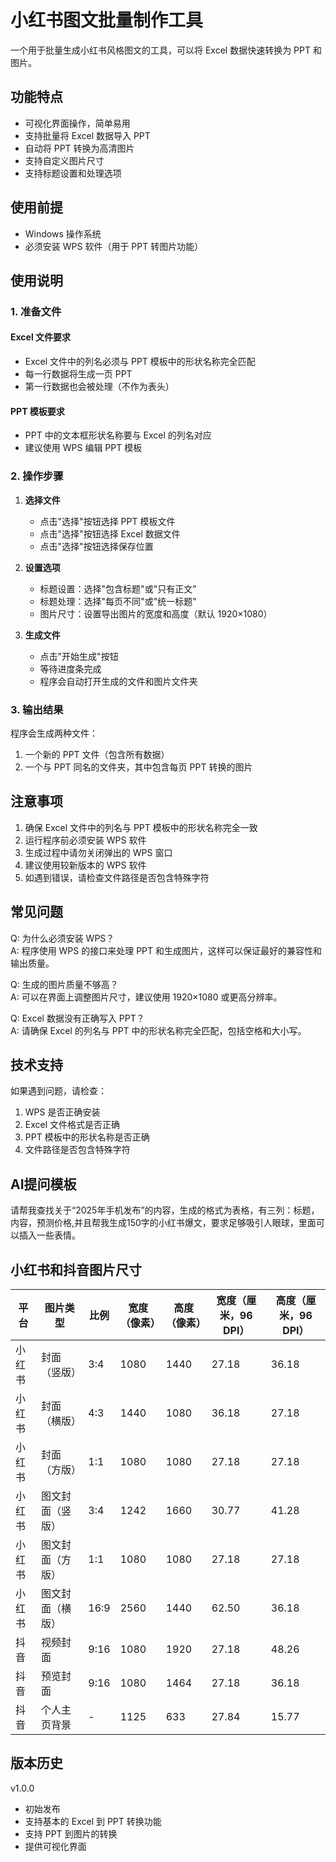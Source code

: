 # 小红书图文批量制作工具

一个用于批量生成小红书风格图文的工具，可以将 Excel 数据快速转换为 PPT 和图片。

## 功能特点

- 可视化界面操作，简单易用
- 支持批量将 Excel 数据导入 PPT
- 自动将 PPT 转换为高清图片
- 支持自定义图片尺寸
- 支持标题设置和处理选项

## 使用前提

- Windows 操作系统
- 必须安装 WPS 软件（用于 PPT 转图片功能）

## 使用说明

### 1. 准备文件

#### Excel 文件要求
- Excel 文件中的列名必须与 PPT 模板中的形状名称完全匹配
- 每一行数据将生成一页 PPT
- 第一行数据也会被处理（不作为表头）

#### PPT 模板要求
- PPT 中的文本框形状名称要与 Excel 的列名对应
- 建议使用 WPS 编辑 PPT 模板

### 2. 操作步骤

1. **选择文件**
   - 点击"选择"按钮选择 PPT 模板文件
   - 点击"选择"按钮选择 Excel 数据文件
   - 点击"选择"按钮选择保存位置

2. **设置选项**
   - 标题设置：选择"包含标题"或"只有正文"
   - 标题处理：选择"每页不同"或"统一标题"
   - 图片尺寸：设置导出图片的宽度和高度（默认 1920×1080）

3. **生成文件**
   - 点击"开始生成"按钮
   - 等待进度条完成
   - 程序会自动打开生成的文件和图片文件夹

### 3. 输出结果

程序会生成两种文件：
1. 一个新的 PPT 文件（包含所有数据）
2. 一个与 PPT 同名的文件夹，其中包含每页 PPT 转换的图片

## 注意事项

1. 确保 Excel 文件中的列名与 PPT 模板中的形状名称完全一致
2. 运行程序前必须安装 WPS 软件
3. 生成过程中请勿关闭弹出的 WPS 窗口
4. 建议使用较新版本的 WPS 软件
5. 如遇到错误，请检查文件路径是否包含特殊字符

## 常见问题

Q: 为什么必须安装 WPS？  
A: 程序使用 WPS 的接口来处理 PPT 和生成图片，这样可以保证最好的兼容性和输出质量。

Q: 生成的图片质量不够高？  
A: 可以在界面上调整图片尺寸，建议使用 1920×1080 或更高分辨率。

Q: Excel 数据没有正确写入 PPT？  
A: 请确保 Excel 的列名与 PPT 中的形状名称完全匹配，包括空格和大小写。

## 技术支持

如果遇到问题，请检查：
1. WPS 是否正确安装
2. Excel 文件格式是否正确
3. PPT 模板中的形状名称是否正确
4. 文件路径是否包含特殊字符

## AI提问模板
请帮我查找关于“2025年手机发布”的内容，生成的格式为表格，有三列：标题，内容，预测价格,并且帮我生成150字的小红书爆文，要求足够吸引人眼球，里面可以插入一些表情。

## 小红书和抖音图片尺寸

| 平台   | 图片类型         | 比例  | 宽度（像素） | 高度（像素） | 宽度（厘米，96 DPI） | 高度（厘米，96 DPI） |
|--------|------------------|-------|--------------|--------------|----------------------|----------------------|
| 小红书 | 封面（竖版）     | 3:4   | 1080         | 1440         | 27.18                | 36.18                |
| 小红书 | 封面（横版）     | 4:3   | 1440         | 1080         | 36.18                | 27.18                |
| 小红书 | 封面（方版）     | 1:1   | 1080         | 1080         | 27.18                | 27.18                |
| 小红书 | 图文封面（竖版） | 3:4   | 1242         | 1660         | 30.77                | 41.28                |
| 小红书 | 图文封面（方版） | 1:1   | 1080         | 1080         | 27.18                | 27.18                |
| 小红书 | 图文封面（横版） | 16:9  | 2560         | 1440         | 62.50                | 36.18                |
| 抖音   | 视频封面         | 9:16  | 1080         | 1920         | 27.18                | 48.26                |
| 抖音   | 预览封面         | 9:16  | 1080         | 1464         | 27.18                | 36.18                |
| 抖音   | 个人主页背景     | -     | 1125         | 633          | 27.84                | 15.77                |

## 版本历史

v1.0.0
- 初始发布
- 支持基本的 Excel 到 PPT 转换功能
- 支持 PPT 到图片的转换
- 提供可视化界面 